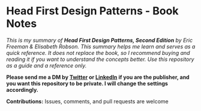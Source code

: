 # Head First Design Patterns - Book Notes

*This is my summary of **Head First Design Patterns, Second Edition** by Eric Freeman &
Elisabeth Robson. This summary helps me learn and serves as a quick reference. It does
not replace the book, so I recommend buying and reading it if you want to understand
the concepts better. Use this repository as a guide and a reference only.*

**Please send me a DM by [Twitter](https://twitter.com/akuoko_konadu) or [LinkedIn](https://www.linkedin.com/in/akuoko-konadu/) if you are the publisher, and you want
this repository to be private. I will change the settings accordingly.**

**Contributions:** Issues, comments, and pull requests are welcome